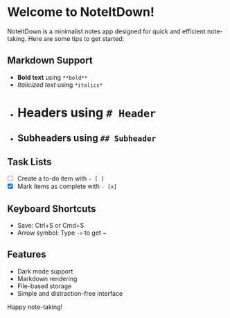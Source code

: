 # Welcome to NoteItDown!

NoteItDown is a minimalist notes app designed for quick and efficient note-taking. Here are some tips to get started:

## Markdown Support
- **Bold text** using `**bold**`
- *Italicized text* using `*italics*`
- # Headers using `# Header`
- ## Subheaders using `## Subheader`

## Task Lists
- [ ] Create a to-do item with `- [ ]`
- [x] Mark items as complete with `- [x]`

## Keyboard Shortcuts
- Save: Ctrl+S or Cmd+S
- Arrow symbol: Type `->` to get `→`

## Features
- Dark mode support
- Markdown rendering
- File-based storage
- Simple and distraction-free interface

Happy note-taking!
